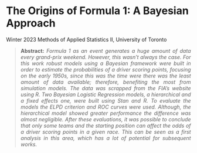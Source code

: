 # The Origins of Formula 1: A Bayesian Approach
Winter 2023 Methods of Applied Statistics II, University of Toronto

> <p align="justify"><b>Abstract:</b> <i>Formula 1 as an event generates a huge amount of data every grand-prix weekend. However, this wasn’t always the case. For this work robust models using a Bayesian framework were built in order to estimate the probabilities of a driver scoring points, focusing on the early 1950s, since this was the time were there was the least amount of data available; therefore, benefiting the most from simulation models. The data was scrapped from the FIA’s website using R. Two Bayesian Logistic Regression models, a hierarchical and a fixed effects one, were built using Stan and R. To evaluate the models the ELPD criterion and ROC curves were used. Although, the hierarchical model showed greater performance the difference was almost negligible. After these evaluations, it was possible to conclude that only some teams and the starting position can affect the odds of a driver scoring points in a given race. This can be seen as a first analysis in this area, which has a lot of potential for subsequent works.</i></p>
